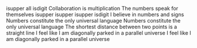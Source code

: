 isupper
all
isdigit
Collaboration is multiplication
The numbers speak for themselves
isupper
isupper
isupper
isdigit
I believe in numbers and signs
Numbers constitute the only universal language
Numbers constitute the only universal language
The shortest distance between two points is a straight line
I feel like I am diagonally parked in a parallel universe
I feel like I am diagonally parked in a parallel universe

